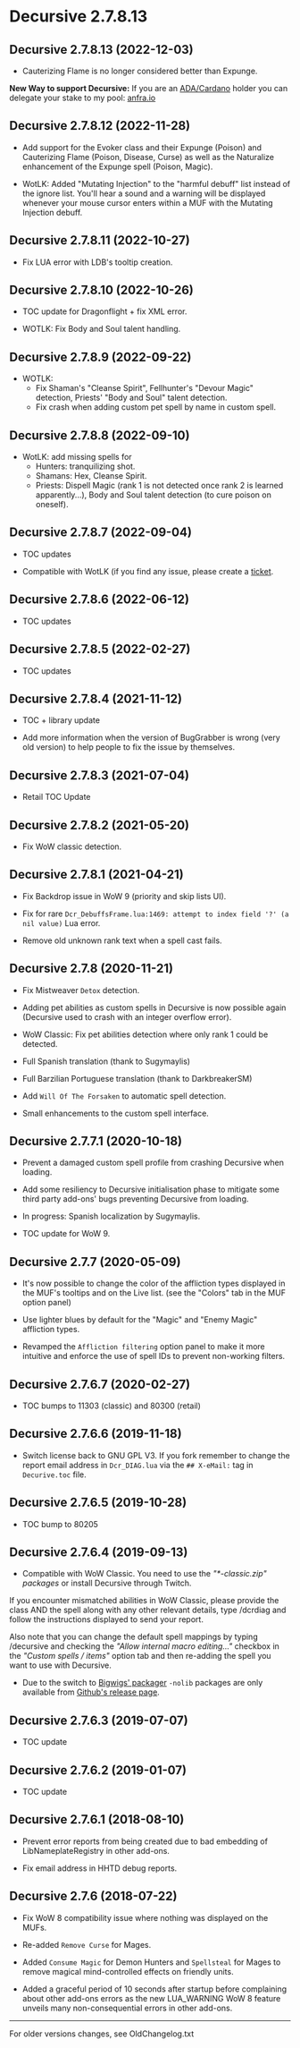 Decursive 2.7.8.13
==================

Decursive 2.7.8.13 (2022-12-03)
-------------------------------

- Cauterizing Flame is no longer considered better than Expunge.



**New Way to support Decursive:** If you are an [ADA/Cardano](https://cardano.org) holder you can
delegate your stake to my pool: [anfra.io](https://anfra.io)


Decursive 2.7.8.12 (2022-11-28)
-------------------------------

- Add support for the Evoker class and their Expunge (Poison) and Cauterizing
  Flame (Poison, Disease, Curse) as well as the Naturalize enhancement of the
  Expunge spell (Poison, Magic).

- WotLK: Added "Mutating Injection" to the "harmful debuff" list instead of the ignore list.
  You'll hear a sound and a warning will be displayed whenever your mouse cursor
  enters within a MUF with the Mutating Injection debuff.


Decursive 2.7.8.11 (2022-10-27)
-------------------------------

- Fix LUA error with LDB's tooltip creation.


Decursive 2.7.8.10 (2022-10-26)
-------------------------------

- TOC update for Dragonflight + fix XML error.

- WOTLK: Fix Body and Soul talent handling.


Decursive 2.7.8.9 (2022-09-22)
------------------------------

- WOTLK:
    - Fix Shaman's "Cleanse Spirit", Fellhunter's "Devour Magic" detection, Priests' "Body and Soul" talent detection.
    - Fix crash when adding custom pet spell by name in custom spell.


Decursive 2.7.8.8 (2022-09-10)
------------------------------

- WotLK: add missing spells for
    - Hunters: tranquilizing shot.
    - Shamans: Hex, Cleanse Spirit.
    - Priests: Dispell Magic (rank 1 is not detected once rank 2 is learned apparently...), Body and Soul talent detection (to cure poison on oneself).


Decursive 2.7.8.7 (2022-09-04)
------------------------------

- TOC updates

- Compatible with WotLK (if you find any issue, please create a [ticket](ticket).


Decursive 2.7.8.6 (2022-06-12)
------------------------------

- TOC updates


Decursive 2.7.8.5 (2022-02-27)
------------------------------

- TOC updates


Decursive 2.7.8.4 (2021-11-12)
------------------------------

- TOC + library update

- Add more information when the version of BugGrabber is wrong (very old
  version) to help people to fix the issue by themselves.


Decursive 2.7.8.3 (2021-07-04)
------------------------------

- Retail TOC Update


Decursive 2.7.8.2 (2021-05-20)
------------------------------

- Fix WoW classic detection.


Decursive 2.7.8.1 (2021-04-21)
------------------------------

- Fix Backdrop issue in WoW 9 (priority and skip lists UI).

- Fix for rare `Dcr_DebuffsFrame.lua:1469: attempt to index field '?' (a nil value)` Lua error.

- Remove old unknown rank text when a spell cast fails.


Decursive 2.7.8 (2020-11-21)
----------------------------

- Fix Mistweaver `Detox` detection.

- Adding pet abilities as custom spells in Decursive is now possible again
  (Decursive used to crash with an integer overflow error).

- WoW Classic: Fix pet abilities detection where only rank 1 could be detected.

- Full Spanish translation (thank to Sugymaylis)

- Full Barzilian Portuguese translation (thank to DarkbreakerSM)

- Add `Will Of The Forsaken` to automatic spell detection.

- Small enhancements to the custom spell interface.


Decursive 2.7.7.1 (2020-10-18)
------------------------------

- Prevent a damaged custom spell profile from crashing Decursive when loading.

- Add some resiliency to Decursive initialisation phase to mitigate some third party
  add-ons' bugs preventing Decursive from loading.

- In progress: Spanish localization by Sugymaylis.

- TOC update for WoW 9.


Decursive 2.7.7 (2020-05-09)
----------------------------

- It's now possible to change the color of the affliction types displayed in
  the MUF's tooltips and on the Live list.
  (see the "Colors" tab in the MUF option panel)

- Use lighter blues by default for the "Magic" and "Enemy Magic" affliction types.

- Revamped the `Affliction filtering` option panel to make it more intuitive
  and enforce the use of spell IDs to prevent non-working filters.


Decursive 2.7.6.7 (2020-02-27)
------------------------------

- TOC bumps to 11303 (classic) and 80300 (retail)


Decursive 2.7.6.6 (2019-11-18)
------------------------------

- Switch license back to GNU GPL V3. If you fork remember to change the report
  email address in `Dcr_DIAG.lua` via the `## X-eMail:` tag in `Decurive.toc` file.


Decursive 2.7.6.5 (2019-10-28)
-----------------------------

- TOC bump to 80205


Decursive 2.7.6.4 (2019-09-13)
-----------------------------

- Compatible with WoW Classic. You need to use the _"*-classic.zip" packages_
  or install Decursive through Twitch.

If you encounter mismatched abilities in WoW Classic, please provide the class
AND the spell along with any other relevant details, type /dcrdiag and follow
the instructions displayed to send your report.

Also note that you can change the default spell mappings by typing /decursive
and checking the _"Allow internal macro editing..."_ checkbox in the  _"Custom spells / items"_
option tab and then re-adding the spell you want to use with Decursive.

- Due to the switch to [Bigwigs' packager][BigwigsPackager] `-nolib` packages are only available
  from [Github's release page][GithubReleases].


Decursive 2.7.6.3 (2019-07-07)
------------------------------

- TOC update


Decursive 2.7.6.2 (2019-01-07)
------------------------------

- TOC update


Decursive 2.7.6.1 (2018-08-10)
------------------------------

- Prevent error reports from being created due to bad embedding of
  LibNameplateRegistry in other add-ons.

- Fix email address in HHTD debug reports.


Decursive 2.7.6 (2018-07-22)
----------------------------

- Fix WoW 8 compatibility issue where nothing was displayed on the MUFs.

- Re-added `Remove Curse` for Mages.

- Added `Consume Magic` for Demon Hunters and `Spellsteal` for Mages to remove
  magical mind-controlled effects on friendly units.

- Added a graceful period of 10 seconds after startup before complaining about
  other add-ons errors as the new LUA_WARNING WoW 8 feature unveils many
  non-consequential errors in other add-ons.


***
For older versions changes, see OldChangelog.txt


[ticket]: https://www.wowace.com/projects/decursive/issues
[GithubReleases]: https://github.com/2072/Decursive/releases
[BigwigsPackager]: https://github.com/BigWigsMods/packager
